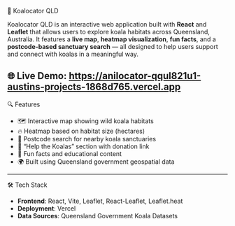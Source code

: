 🐨 Koalocator QLD

Koalocator QLD is an interactive web application built with **React** and **Leaflet** that allows users to explore koala habitats across Queensland, Australia. It features a **live map**, **heatmap visualization**, **fun facts**, and a **postcode-based sanctuary search** — all designed to help users support and connect with koalas in a meaningful way.

🌐 Live Demo: https://anilocator-qqul821u1-austins-projects-1868d765.vercel.app
---

🔍 Features

- 🗺️ Interactive map showing wild koala habitats
- 🔥 Heatmap based on habitat size (hectares)
- 📍 Postcode search for nearby koala sanctuaries
- 🐾 “Help the Koalas” section with donation link
- 📖 Fun facts and educational content
- 🌍 Built using Queensland government geospatial data

---

 🛠️ Tech Stack

- **Frontend**: React, Vite, Leaflet, React-Leaflet, Leaflet.heat
- **Deployment**: Vercel
- **Data Sources**: Queensland Government Koala Datasets

